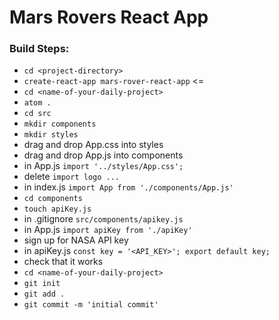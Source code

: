 # Mars Rovers React App

### Build Steps:

- `cd <project-directory>`
- `create-react-app mars-rover-react-app` <= <name-of-your-daily-project>
- `cd <name-of-your-daily-project>`
- `atom .`
- `cd src`
- `mkdir components`
- `mkdir styles`
- drag and drop App.css into styles
- drag and drop App.js into components
- in App.js `import '../styles/App.css';`
- delete `import logo ...`
- in index.js `import App from './components/App.js'`
- `cd components`
- `touch apiKey.js`
- in .gitignore `src/components/apikey.js`
- in App.js `import apiKey from './apiKey'`
- sign up for NASA API key
- in apiKey.js `const key = '<API_KEY>';
export default key;`
- check that it works
- `cd <name-of-your-daily-project>`
- `git init`
- `git add .`
- `git commit -m 'initial commit'`
